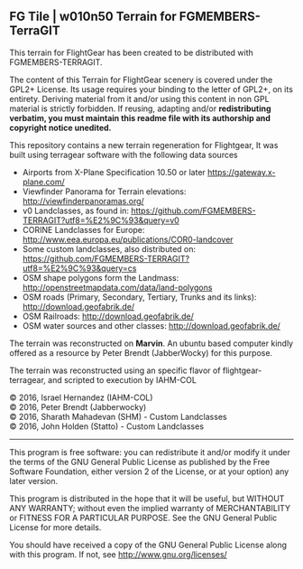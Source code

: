 FG Tile |  w010n50 Terrain for FGMEMBERS-TerraGIT
---------------------------------------------

This terrain for FlightGear has been created to be distributed with FGMEMBERS-TERRAGIT. 

The content of this Terrain for FlightGear scenery is covered under the GPL2+ License. Its usage requires
your binding to the letter of GPL2+, on its entirety. Deriving material from it and/or using this content
in non GPL material is strictly forbidden. If reusing, adapting and/or __redistributing verbatim, you
must maintain this readme file with its authorship and copyright notice unedited.__

This repository contains a new terrain regeneration for Flightgear,
It was built using terragear software with the following data sources

* Airports from X-Plane Specification 10.50 or later https://gateway.x-plane.com/
* Viewfinder Panorama for Terrain elevations: http://viewfinderpanoramas.org/
* v0 Landclasses, as found in:  https://github.com/FGMEMBERS-TERRAGIT?utf8=%E2%9C%93&query=v0
* CORINE Landclasses for Europe: http://www.eea.europa.eu/publications/COR0-landcover
* Some custom landclasses, also distributed on: https://github.com/FGMEMBERS-TERRAGIT?utf8=%E2%9C%93&query=cs
* OSM shape polygons form the Landmass: http://openstreetmapdata.com/data/land-polygons
* OSM roads (Primary, Secondary, Tertiary, Trunks and its links): http://download.geofabrik.de/
* OSM Railroads: http://download.geofabrik.de/
* OSM water sources and other classes: http://download.geofabrik.de/

The terrain was reconstructed on __Marvin__. An ubuntu based computer kindly offered as a resource by
Peter Brendt (JabberWocky) for this purpose.

The terrain was reconstructed using an specific flavor of flightgear-terragear, and scripted to execution by IAHM-COL

:copyright: 2016, Israel Hernandez (IAHM-COL) <br>
:copyright: 2016, Peter Brendt (Jabberwocky)  <br>
:copyright: 2016, Sharath Mahadevan (SHM) - Custom Landclasses <br>
:copyright: 2016, John Holden (Statto) - Custom Landclasses <br>

****

This program is free software: you can redistribute it and/or modify
it under the terms of the GNU General Public License as published by
the Free Software Foundation, either version 2 of the License, or
at your option) any later version.

This program is distributed in the hope that it will be useful,
but WITHOUT ANY WARRANTY; without even the implied warranty of
MERCHANTABILITY or FITNESS FOR A PARTICULAR PURPOSE.  See the
GNU General Public License for more details.

You should have received a copy of the GNU General Public License
along with this program.  If not, see <http://www.gnu.org/licenses/>
